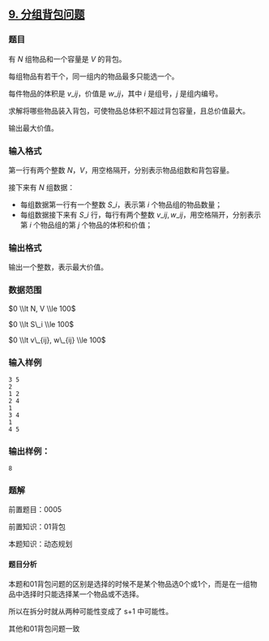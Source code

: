 ## [9\. 分组背包问题](https://www.acwing.com/problem/content/9/)

### 题目

有 $N$ 组物品和一个容量是 $V$ 的背包。

每组物品有若干个，同一组内的物品最多只能选一个。

每件物品的体积是 $v\_{ij}$，价值是 $w\_{ij}$，其中 $i$ 是组号，$j$ 是组内编号。

求解将哪些物品装入背包，可使物品总体积不超过背包容量，且总价值最大。

输出最大价值。

### 输入格式

第一行有两个整数 $N，V$，用空格隔开，分别表示物品组数和背包容量。

接下来有 $N$ 组数据：

- 每组数据第一行有一个整数 $S\_i$，表示第 $i$ 个物品组的物品数量；
- 每组数据接下来有 $S\_i$ 行，每行有两个整数 $v\_{ij}, w\_{ij}$，用空格隔开，分别表示第 $i$ 个物品组的第 $j$ 个物品的体积和价值；

### 输出格式

输出一个整数，表示最大价值。

### 数据范围

$0 \\lt N, V \\le 100$

$0 \\lt S\_i \\le 100$

$0 \\lt v\_{ij}, w\_{ij} \\le 100$

### 输入样例

```
3 5
2
1 2
2 4
1
3 4
1
4 5
```

### 输出样例：

```
8
```

### 题解

前置题目：0005

前置知识：01背包

本题知识：动态规划

#### 题目分析

本题和01背包问题的区别是选择的时候不是某个物品选0个或1个，而是在一组物品中选择时只能选择某一个物品或不选择。

所以在拆分时就从两种可能性变成了 s+1 中可能性。

其他和01背包问题一致
